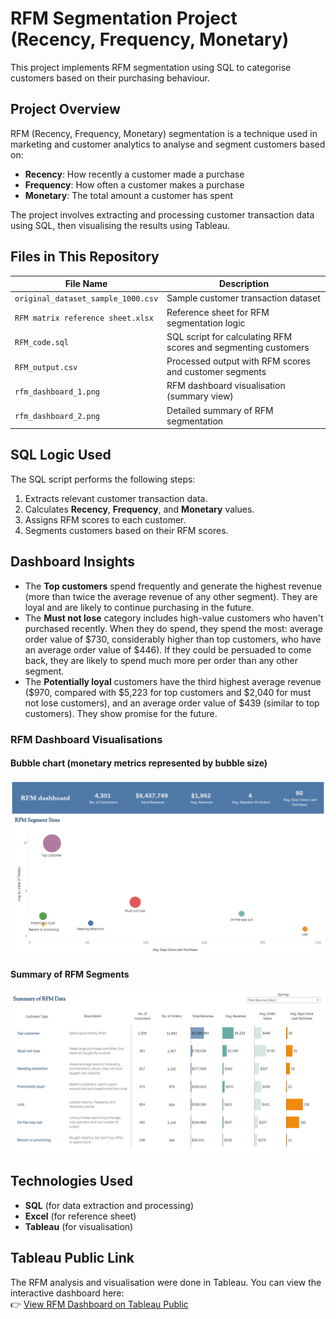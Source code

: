 # RFM Segmentation Project (Recency, Frequency, Monetary)

This project implements RFM segmentation using SQL to categorise customers based on their purchasing behaviour.

## Project Overview

RFM (Recency, Frequency, Monetary) segmentation is a technique used in marketing and customer analytics to analyse and segment customers based on:

- **Recency**: How recently a customer made a purchase  
- **Frequency**: How often a customer makes a purchase  
- **Monetary**: The total amount a customer has spent  

The project involves extracting and processing customer transaction data using SQL, then visualising the results using Tableau.

## Files in This Repository

| File Name                               | Description |
|----------------------------------------|-------------|
| `original_dataset_sample_1000.csv`    | Sample customer transaction dataset |
| `RFM matrix reference sheet.xlsx`     | Reference sheet for RFM segmentation logic |
| `RFM_code.sql`                         | SQL script for calculating RFM scores and segmenting customers |
| `RFM_output.csv`                       | Processed output with RFM scores and customer segments |
| `rfm_dashboard_1.png`                  | RFM dashboard visualisation (summary view) |
| `rfm_dashboard_2.png`                  | Detailed summary of RFM segmentation |

## SQL Logic Used

The SQL script performs the following steps:

1. Extracts relevant customer transaction data.
2. Calculates **Recency**, **Frequency**, and **Monetary** values.
3. Assigns RFM scores to each customer.
4. Segments customers based on their RFM scores.

## Dashboard Insights

- The **Top customers** spend frequently and generate the highest revenue (more than twice the average revenue of any other segment). They are loyal and are likely to continue purchasing in the future.
- The **Must not lose** category includes high-value customers who haven't purchased recently. When they do spend, they spend the most: average order value of $730, considerably higher than top customers, who have an average order value of $446). If they could be persuaded to come back, they are likely to spend much more per order than any other segment.  
- The **Potentially loyal** customers have the third highest average revenue ($970, compared with $5,223 for top customers and $2,040 for must not lose customers), and an average order value of $439 (similar to top customers). They show promise for the future.

### RFM Dashboard Visualisations

#### Bubble chart (monetary metrics represented by bubble size)
![RFM Bubble Chart](img/rfm_dashboard_1.png)

#### Summary of RFM Segments
![RFM Dashboard Detailed](img/rfm_dashboard_2.png)  

## Technologies Used

- **SQL** (for data extraction and processing)  
- **Excel** (for reference sheet)  
- **Tableau** (for visualisation)  

## Tableau Public Link

The RFM analysis and visualisation were done in Tableau. You can view the interactive dashboard here:  
👉 [View RFM Dashboard on Tableau Public](https://public.tableau.com/app/profile/james.davies4008/viz/MAT-P3-RFMJamesDavies/Dashboard)
